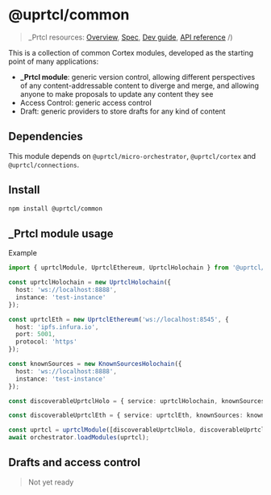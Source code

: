 # @uprtcl/common

>_Prtcl resources: [Overview](https://github.com/uprtcl/spec/wiki), [Spec](https://github.com/uprtcl/spec), [Dev guide](https://github.com/uprtcl/js-uprtcl/wiki), [API reference](https://uprtcl.github.io/js-uprtcl/)
/)

This is a collection of common Cortex modules, developed as the starting point of many applications:

- **\_Prtcl module**: generic version control, allowing different perspectives of any content-addressable content to diverge and merge, and allowing anyone to make proposals to update any content they see
- Access Control: generic access control
- Draft: generic providers to store drafts for any kind of content

## Dependencies

This module depends on `@uprtcl/micro-orchestrator`, `@uprtcl/cortex` and `@uprtcl/connections`.

## Install

```bash
npm install @uprtcl/common
```

## \_Prtcl module usage

Example

```ts
import { uprtclModule, UprtclEthereum, UprtclHolochain } from '@uprtcl/common';

const uprtclHolochain = new UprtclHolochain({
  host: 'ws://localhost:8888',
  instance: 'test-instance'
});

const uprtclEth = new UprtclEthereum('ws://localhost:8545', {
  host: 'ipfs.infura.io',
  port: 5001,
  protocol: 'https'
});

const knownSources = new KnownSourcesHolochain({
  host: 'ws://localhost:8888',
  instance: 'test-instance'
});

const discoverableUprtclHolo = { service: uprtclHolochain, knownSources: knownSources };

const discoverableUprtclEth = { service: uprtclEth, knownSources: knownSources };

const uprtcl = uprtclModule([discoverableUprtclHolo, discoverableUprtclEth]);
await orchestrator.loadModules(uprtcl);
```

## Drafts and access control

> Not yet ready
